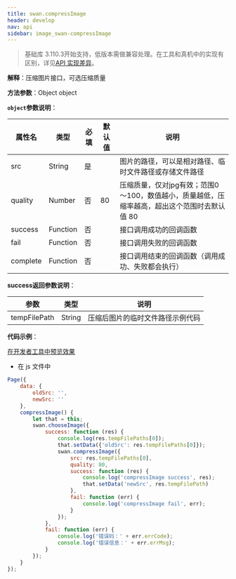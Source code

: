 ```yaml
---
title: swan.compressImage
header: develop
nav: api
sidebar: image_swan-compressImage
---
```


 

> 基础库 3.110.3开始支持，低版本需做兼容处理。在工具和真机中的实现有区别，详见[API 实现差异](/develop/devtools/diff/)。

**解释**：压缩图片接口，可选压缩质量

**方法参数**：Object object

**`object`参数说明**：

|属性名 |类型  |必填 | 默认值 |说明|
|---- | ---- | ---- | ----|----|
|src |String | 是  | | 图片的路径，可以是相对路径、临时文件路径或存储文件路径|
|quality| Number | 否 | 80 | 压缩质量，仅对jpg有效；范围0～100，数值越小，质量越低，压缩率越高，超出这个范围时去默认值 80|
|success| Function  |  否  | | 接口调用成功的回调函数|
|fail  |  Function  |  否  | | 接口调用失败的回调函数|
|complete |   Function |   否  | | 接口调用结束的回调函数（调用成功、失败都会执行）|

**success返回参数说明**：

|参数  |类型 | 说明|
|---- | ---- | ---- |
|tempFilePath |  String | 压缩后图片的临时文件路径示例代码|

**代码示例**：

<a href="swanide://fragment/57d81a3227dd72bc0aee7b3157d55f5c1574000868829" title="在开发者工具中预览效果" target="_self">在开发者工具中预览效果</a>


* 在 js 文件中

```js
Page({
    data: {
        oldSrc: '',
        newSrc: ''
    },
    compressImage() {
        let that = this;
        swan.chooseImage({
            success: function (res) {
                console.log(res.tempFilePaths[0]);
                that.setData({'oldSrc': res.tempFilePaths[0]});
                swan.compressImage({
                    src: res.tempFilePaths[0],
                    quality: 80,
                    success: function (res) {
                        console.log('compressImage success', res);
                        that.setData('newSrc', res.tempFilePath)
                    },
                    fail: function (err) {
                        console.log('compressImage fail', err);
                    }
                });
            },
            fail: function (err) {
                console.log('错误码：' + err.errCode);
                console.log('错误信息：' + err.errMsg);
            }
        });
    }
});
```

